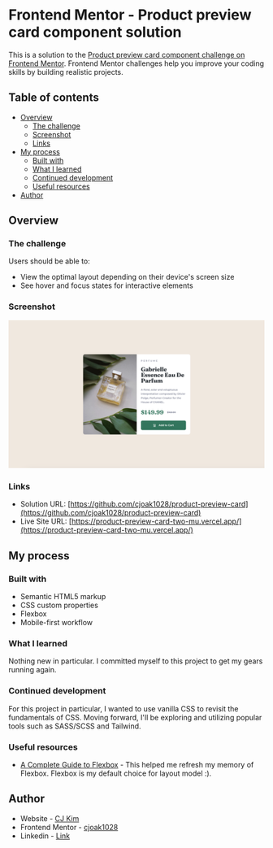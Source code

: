# Frontend Mentor - Product preview card component solution

This is a solution to the [Product preview card component challenge on Frontend Mentor](https://www.frontendmentor.io/challenges/product-preview-card-component-GO7UmttRfa). Frontend Mentor challenges help you improve your coding skills by building realistic projects. 

## Table of contents

- [Overview](#overview)
  - [The challenge](#the-challenge)
  - [Screenshot](#screenshot)
  - [Links](#links)
- [My process](#my-process)
  - [Built with](#built-with)
  - [What I learned](#what-i-learned)
  - [Continued development](#continued-development)
  - [Useful resources](#useful-resources)
- [Author](#author)

## Overview

### The challenge

Users should be able to:

- View the optimal layout depending on their device's screen size
- See hover and focus states for interactive elements

### Screenshot

![](./images/screenshot-desktop.png)

### Links

- Solution URL: [https://github.com/cjoak1028/product-preview-card](https://github.com/cjoak1028/product-preview-card)
- Live Site URL: [https://product-preview-card-two-mu.vercel.app/](https://product-preview-card-two-mu.vercel.app/)

## My process

### Built with

- Semantic HTML5 markup
- CSS custom properties
- Flexbox
- Mobile-first workflow

### What I learned

Nothing new in particular. I committed myself to this project to get my gears running again.

### Continued development

For this project in particular, I wanted to use vanilla CSS to revisit the fundamentals of CSS. Moving forward, I'll be exploring and utilizing popular tools such as SASS/SCSS and Tailwind.

### Useful resources

- [A Complete Guide to Flexbox](https://css-tricks.com/snippets/css/a-guide-to-flexbox/#aa-flexbox-tricks) - This helped me refresh my memory of Flexbox. Flexbox is my default choice for layout model :).

## Author

- Website - [CJ Kim](https://cjkim.dev/)
- Frontend Mentor - [cjoak1028](https://www.frontendmentor.io/profile/cjoak1028)
- Linkedin - [Link](https://www.linkedin.com/in/cj-kim-966351255)
